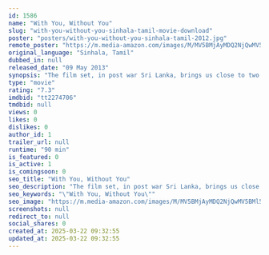 ```yaml
---
id: 1586
name: "With You, Without You"
slug: "with-you-without-you-sinhala-tamil-movie-download"
poster: "posters/with-you-without-you-sinhala-tamil-2012.jpg"
remote_poster: "https://m.media-amazon.com/images/M/MV5BMjAyMDQ2NjQwMV5BMl5BanBnXkFtZTcwOTE1MjI0OQ@@._V1_SX300.jpg"
original_language: "Sinhala, Tamil"
dubbed_in: null
released_date: "09 May 2013"
synopsis: "The film set, in post war Sri Lanka, brings us close to two characters who collide quite accidentally, and through them we experience the deep and seemingly unbridgeable chasm that conflict almost always creates. Will love help th..."
type: "movie"
rating: "7.3"
imdbid: "tt2274706"
tmdbid: null
views: 0
likes: 0
dislikes: 0
author_id: 1
trailer_url: null
runtime: "90 min"
is_featured: 0
is_active: 1
is_comingsoon: 0
seo_title: "With You, Without You"
seo_description: "The film set, in post war Sri Lanka, brings us close to two characters who collide quite accidentally, and through them we experience the deep and seemingly unbridgeable chasm that conflict almost always creates. Will love help th..."
seo_keywords: "\"With You, Without You\""
seo_image: "https://m.media-amazon.com/images/M/MV5BMjAyMDQ2NjQwMV5BMl5BanBnXkFtZTcwOTE1MjI0OQ@@._V1_SX300.jpg"
screenshots: null
redirect_to: null
social_shares: 0
created_at: 2025-03-22 09:32:55
updated_at: 2025-03-22 09:32:55
---
```


